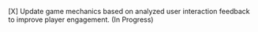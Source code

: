 [X] Update game mechanics based on analyzed user interaction feedback to improve player engagement. (In Progress)